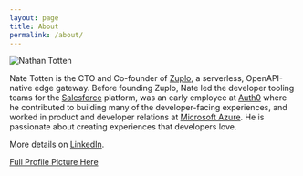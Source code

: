 ```yaml
---
layout: page
title: About
permalink: /about/
---
```


<div class="profile">
  <img alt="Nathan Totten" src="https://secure.gravatar.com/avatar/d48b998c2dce49ca309710eba498c562.png?s=180" />
</div>

Nate Totten is the CTO and Co-founder of [Zuplo](https://zuplo.com), a serverless, OpenAPI-native edge gateway. Before founding Zuplo, Nate led the developer tooling teams for the [Salesforce](https://developers.salesforce.com) platform, was an early employee at [Auth0](https://auth0.com) where he contributed to building many of the developer-facing experiences, and worked in product and developer relations at [Microsoft Azure](https://azure.microsoft.com/). He is passionate about creating experiences that developers love.

More details on [LinkedIn](https://www.linkedin.com/in/nathantotten).

<a href="https://github.com/ntotten/ntotten.github.io/assets/282782/d8a717a6-e19d-4fc1-983f-530b82f09ec7" target="_blank">Full Profile Picture Here</a>

